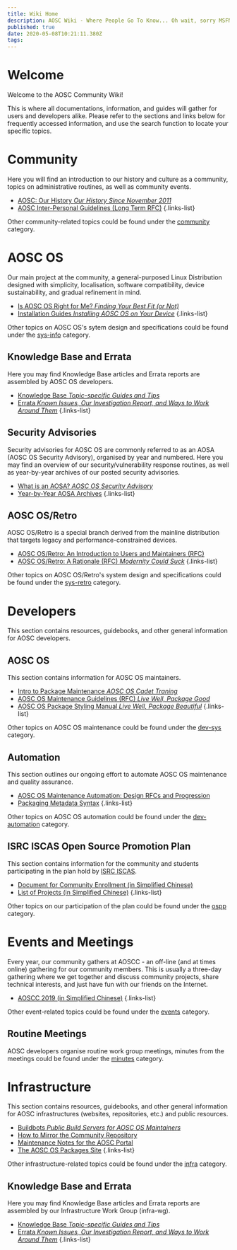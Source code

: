 ```yaml
---
title: Wiki Home
description: AOSC Wiki - Where People Go To Know... Oh wait, sorry MSFN! :D
published: true
date: 2020-05-08T10:21:11.380Z
tags: 
---
```


# Welcome

Welcome to the AOSC Community Wiki!

This is where all documentations, information, and guides will gather for users and developers alike. Please refer to the sections and links below for frequently accessed information, and use the search function to locate your specific topics.

# Community

Here you will find an introduction to our history and culture as a community, topics on administrative routines, as well as community events.

- [AOSC: Our History *Our History Since November 2011*](/community-history)
- [AOSC Inter-Personal Guidelines (Long Term RFC)](/community-guidelines)
{.links-list}

Other community-related topics could be found under the [community](/t/community) category.

# AOSC OS

Our main project at the community, a general-purposed Linux Distribution designed with simplicity, localisation, software compatibility, device sustainability, and gradual refinement in mind.

- [Is AOSC OS Right for Me? *Finding Your Best Fit (or Not)*](/sys-is-aosc-os-right-for-me)
- [Installation Guides *Installing AOSC OS on Your Device*](/t/sys-installation)
{.links-list}

Other topics on AOSC OS's sytem design and specifications could be found under the [sys-info](/t/sys-info) category.

## Knowledge Base and Errata

Here you may find Knowledge Base articles and Errata reports are assembled by AOSC OS developers.

- [Knowledge Base *Topic-specific Guides and Tips*](/t/sys-kb)
- [Errata *Known Issues, Our Investigation Report, and Ways to Work Around Them*](/t/sys-errata)
{.links-list}

## Security Advisories

Security advisories for AOSC OS are commonly referred to as an AOSA (AOSC OS Security Advisory), organised by year and numbered. Here you may find an overview of our security/vulnerability response routines, as well as year-by-year archives of our posted security advisories.

- [What is an AOSA? *AOSC OS Security Advisory*](/aosa-info)
- [Year-by-Year AOSA Archives](/t/aosa)
{.links-list}

## AOSC OS/Retro

AOSC OS/Retro is a special branch derived from the mainline distribution that targets legacy and performance-constrained devices.

- [AOSC OS/Retro: An Introduction to Users and Maintainers (RFC)](/sys-retro-intro)
- [AOSC OS/Retro: A Rationale (RFC) *Modernity Could Suck*](/sys-retro-rationale)
{.links-list}

Other topics on AOSC OS/Retro's system design and specifications could be found under the [sys-retro](/t/sys-retro) category.

# Developers

This section contains resources, guidebooks, and other general information for AOSC developers.

## AOSC OS

This section contains information for AOSC OS maintainers.

- [Intro to Package Maintenance *AOSC OS Cadet Traning*](/dev-sys-packaging-intro)
- [AOSC OS Maintenance Guidelines (RFC) *Live Well, Package Good*](/dev-sys-maintenance-guidelines)
- [AOSC OS Package Styling Manual *Live Well, Package Beautiful*](/dev-sys-package-styling-manual)
{.links-list}

Other topics on AOSC OS maintenance could be found under the [dev-sys](/t/dev-sys) category.

## Automation

This section outlines our ongoing effort to automate AOSC OS maintenance and quality assurance.

- [AOSC OS Maintenance Automation: Design RFCs and Progression](/dev-automation-design-rfcs-and-progression)
- [Packaging Metadata Syntax](/dev-automation-packaging-metadata-syntax)
{.links-list}

Other topics on AOSC OS automation could be found under the [dev-automation](/t/dev-automation) category.

## ISRC ISCAS Open Source Promotion Plan

This section contains information for the community and students participating in the plan hold by [ISRC ISCAS](https://isrc.iscas.ac.cn).

- [Document for Community Enrollment (in Simplified Chinese)](/zh/ospp-2020-community-enroll)
- [List of Projects (in Simplified Chinese)](/zh/ospp-2020-projects)
{.links-list}

Other topics on our participation of the plan could be found under the [ospp](/t/ospp) category.

# Events and Meetings

Every year, our community gathers at AOSCC - an off-line (and at times online) gathering for our community members. This is usually a three-day gathering where we get together and discuss community projects, share technical interests, and just have fun with our friends on the Internet.

- [AOSCC 2019 (in Simplified Chinese)](/aoscc-2019)
{.links-list}

Other event-related topics could be found under the [events](/t/events) category.

## Routine Meetings

AOSC developers organise routine work group meetings, minutes from the meetings could be found under the [minutes](/t/minutes) category.

# Infrastructure

This section contains resources, guidebooks, and other general information for AOSC infrastructures (websites, repositories, etc.) and public resources.

- [Buildbots *Public Build Servers for AOSC OS Maintainers*](/infra-buildbots)
- [How to Mirror the Community Repository](/infra-kb-00002-how-to-mirror)
- [Maintenance Notes for the AOSC Portal](/infra-community-portal)
- [The AOSC OS Packages Site](/infra-packages-site)
{.links-list}

Other infrastructure-related topics could be found under the [infra](/t/infra) category.

## Knowledge Base and Errata

Here you may find Knowledge Base articles and Errata reports are assembled by our Infrastructure Work Group (infra-wg).

- [Knowledge Base *Topic-specific Guides and Tips*](/t/infra-kb)
- [Errata *Known Issues, Our Investigation Report, and Ways to Work Around Them*](/t/infra-errata)
{.links-list}

